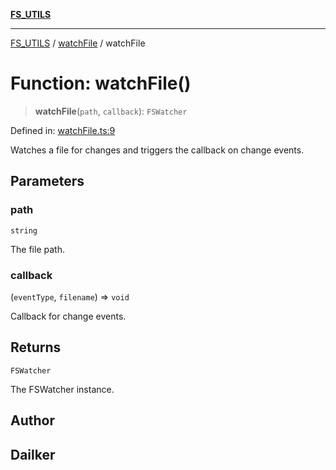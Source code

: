 [**FS_UTILS**](../../README.md)

***

[FS_UTILS](../../README.md) / [watchFile](../README.md) / watchFile

# Function: watchFile()

> **watchFile**(`path`, `callback`): `FSWatcher`

Defined in: [watchFile.ts:9](https://github.com/dailker/everyutil/blob/26e2bb73429918cf0d08899e9efd90b82a42c92e/src/fs/watchFile.ts#L9)

Watches a file for changes and triggers the callback on change events.

## Parameters

### path

`string`

The file path.

### callback

(`eventType`, `filename`) => `void`

Callback for change events.

## Returns

`FSWatcher`

The FSWatcher instance.

## Author

## Dailker
